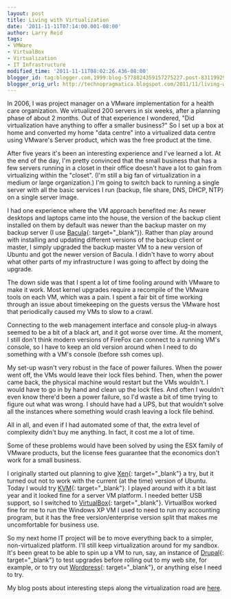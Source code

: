 ```yaml
---
layout: post
title: Living with Virtualization
date: '2011-11-11T07:14:00.001-08:00'
author: Larry Reid
tags:
- VMWare
- VirtualBox
- Virtualization
- IT Infrastructure
modified_time: '2011-11-11T08:02:26.436-08:00'
blogger_id: tag:blogger.com,1999:blog-5778824359157275227.post-8311992956978591096
blogger_orig_url: http://technopragmatica.blogspot.com/2011/11/living-with-virtualization.html
---
```


In 2006, I was project manager on a VMware implementation for a health
care organization. We virtualized 200 servers in six weeks, after a
planning phase of about 2 months. Out of that experience I wondered,
"Did virtualization have anything to offer a smaller business?" So I set
up a box at home and converted my home "data centre" into a virtualized
data centre using VMware's Server product, which was the free product at
the time.  
  
After five years it's been an interesting experience and I've learned a
lot. At the end of the day, I'm pretty convinced that the small business
that has a few servers running in a closet in their office doesn't have
a lot to gain from virtualizing within the "closet". (I'm still a big
fan of virtualization in a medium or large organization.) I'm going to
switch back to running a single server with all the basic services I run
(backup, file share, DNS, DHCP, NTP) on a single server image.  
  
I had one experience where the VM approach benefited me: As newer
desktops and laptops came into the house, the version of the backup
client installed on them by default was newer than the backup master on
my backup server (I use [Bacula][1]{: target="_blank"}). Rather than
play around with installing and updating different versions of the
backup client or master, I simply upgraded the backup master VM to a new
version of Ubuntu and got the newer version of Bacula. I didn't have to
worry about what other parts of my infrastructure I was going to affect
by doing the upgrade.  
  
The down side was that I spent a lot of time fooling around with VMware
to make it work. Most kernel upgrades require a recompile of the VMware
tools on each VM, which was a pain. I spent a fair bit of time working
through an issue about timekeeping on the guests versus the VMware host
that periodically caused my VMs to slow to a crawl.  
  
Connecting to the web management interface and console plug-in always
seemed to be a bit of a black art, and it got worse over time. At the
moment, I still don't think modern versions of FireFox can connect to a
running VM's console, so I have to keep an old version around when I
need to do something with a VM's console (before ssh comes up).  
  
My set-up wasn't very robust in the face of power failures. When the
power went off, the VMs would leave their lock files behind. Then, when
the power came back, the physical machine would restart but the VMs
wouldn't. I would have to go in by hand and clean up the lock files. And
often I wouldn't even know there'd been a power failure, so I'd waste a
bit of time trying to figure out what was wrong. I should have had a
UPS, but that wouldn't solve all the instances where something would
crash leaving a lock file behind.  
  
All in all, and even if I had automated some of that, the extra level of
complexity didn't buy me anything. In fact, it cost me a lot of time.  
  
Some of these problems would have been solved by using the ESX family of
VMware products, but the license fees guarantee that the economics don't
work for a small business.  
  
I originally started out planning to give [Xen][2]{: target="_blank"} a
try, but it turned out not to work with the current (at the time)
version of Ubuntu. Today I would try [KVM][3]{: target="_blank"}. I
played around with it a bit last year and it looked fine for a server VM
platform. I needed better USB support, so I switched to
[VirtualBox][4]{: target="_blank"}. VirtualBox worked fine for me to run
the Windows XP VM I used to need to run my accounting program, but it
has the free version/enterprise version split that makes me
uncomfortable for business use.  
  
So my next home IT project will be to move everything back to a simpler,
non-virtualized platform. I'll still keep virtualization around for my
sandbox. It's been great to be able to spin up a VM to run, say, an
instance of [Drupal][5]{: target="_blank"} to test upgrades before
rolling out to my web site, for example, or to try out [Wordpress][6]{:
target="_blank"}, or anything else I need to try.  
  
My blog posts about interesting steps along the virtualization road are
[here][7].



[1]: http://www.bacula.org/
[2]: http://xen.org/
[3]: http://www.linux-kvm.org/page/Main_Page
[4]: https://www.virtualbox.org/
[5]: http://drupal.org/
[6]: http://wordpress.org/
[7]: http://technopragmatica.blogspot.com/search/label/Virtualization
